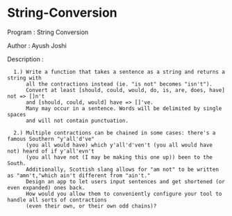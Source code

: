 # String-Conversion

Program : String Conversion

Author : Ayush Joshi

Description : 

      1.) Write a function that takes a sentence as a string and returns a string with 
          all the contractions instead (ie. "is not" becomes "isn't"). 
          Convert at least [should, could, would, do, is, are, does, have] not => []n't
          and [should, could, would] have => []'ve. 
          Many may occur in a sentence. Words will be delimited by single spaces
          and will not contain punctuation.
            
      2.) Multiple contractions can be chained in some cases: there's a famous Southern "y'all'd've"
          (you all would have) which y'all'd'ven't (you all would have not) heard of if y'all'evn't 
          (you all have not (I may be making this one up)) been to the South.
          Additionally, Scottish slang allows for "am not" to be written as "amn't,"which ain't different from "ain't."
          Design an app to let users input sentences and get shortened (or even expanded) ones back.
          How would you allow them to conveniently configure your tool to handle all sorts of contractions
          (even their own, or their own odd chains)?
